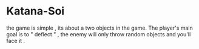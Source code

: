 # Katana-Soi
the game is simple , its about a two objects in the game.  The player's main goal is to " deflect " , the enemy will only throw random objects and you'll face it .  
